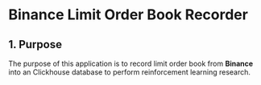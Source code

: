 # Binance Limit Order Book Recorder

## 1. Purpose
The purpose of this application is to record limit order book from **Binance** into an Clickhouse database
to perform reinforcement learning research.